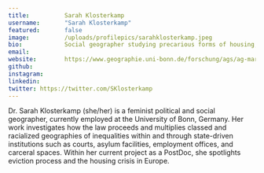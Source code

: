 ```yaml
---
title:          Sarah Klosterkamp
username:       "Sarah Klosterkamp"
featured:       false
image:          /uploads/profilepics/sarahklosterkamp.jpeg
bio:            Social geographer studying precarious forms of housing, poverty, and inequality.
email:
website:        https://www.geographie.uni-bonn.de/forschung/ags/ag-marquardt/team/sarah-klosterkamp-m.a.-m.ed
github:
instagram:
linkedin:
twitter: https://twitter.com/SKlosterkamp
---
```


Dr. Sarah Klosterkamp (she/her) is a feminist political and social geographer, currently employed at the University of Bonn, Germany. Her work investigates how the law proceeds and multiplies classed and racialized geographies of inequalities within and through state-driven institutions such as courts, asylum facilities, employment offices, and carceral spaces. Within her current project as a PostDoc, she spotlights eviction process and the housing crisis in Europe.
